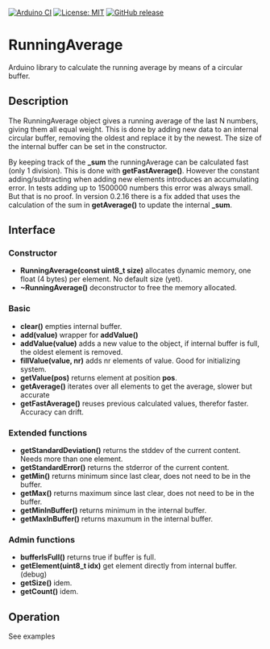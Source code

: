 
[![Arduino CI](https://github.com/RobTillaart/RunningAverage/workflows/Arduino%20CI/badge.svg)](https://github.com/marketplace/actions/arduino_ci)
[![License: MIT](https://img.shields.io/badge/license-MIT-green.svg)](https://github.com/RobTillaart/RunningAverage/blob/master/LICENSE)
[![GitHub release](https://img.shields.io/github/release/RobTillaart/RunningAverage.svg?maxAge=3600)](https://github.com/RobTillaart/RunningAverage/releases)

# RunningAverage

Arduino library to calculate the running average by means of a circular buffer.


## Description
The RunningAverage object gives a running average of the last N numbers, giving them
all equal weight. This is done by adding new data to an internal circular buffer, 
removing the oldest and replace it by the newest. The size of the internal buffer 
can be set in the constructor.

By keeping track of the **\_sum** the runningAverage can be calculated fast (only 1 division).
This is done with **getFastAverage()**. 
However the constant adding/subtracting when adding new elements introduces an accumulating error. 
In tests adding up to 1500000 numbers this error was always small. But that is no proof.
In version 0.2.16 there is a fix added that uses the calculation of the sum in **getAverage()** to 
update the internal **\_sum**.


## Interface

### Constructor

- **RunningAverage(const uint8_t size)** allocates dynamic memory, one float (4 bytes) per element. 
No default size (yet).
- **~RunningAverage()** deconstructor to free the memory allocated.


### Basic

- **clear()** empties internal buffer.
- **add(value)** wrapper for **addValue()**
- **addValue(value)** adds a new value to the object, if internal buffer is full, the oldest element is removed.
- **fillValue(value, nr)**  adds nr elements of value. Good for initializing system.
- **getValue(pos)** returns element at position **pos**.
- **getAverage()** iterates over all elements to get the average, slower but accurate
- **getFastAverage()** reuses previous calculated values, therefor faster. Accuracy can drift.


### Extended functions

- **getStandardDeviation()** returns the stddev of the current content. Needs more than one element.
- **getStandardError()** returns the stderror of the current content.
- **getMin()** returns minimum since last clear, does not need to be in the buffer.
- **getMax()** returns maximum since last clear, does not need to be in the buffer.
- **getMinInBuffer()** returns minimum in the internal buffer.
- **getMaxInBuffer()** returns maxumum in the internal buffer.


### Admin functions

- **bufferIsFull()** returns true if buffer is full.
- **getElement(uint8_t idx)** get element directly from internal buffer. (debug)
- **getSize()** idem.
- **getCount()** idem.


## Operation

See examples
